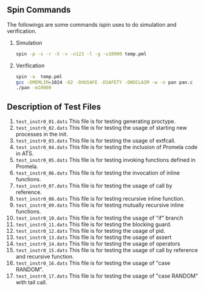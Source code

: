 
Spin Commands
------------------------------
The followings are some commands ispin uses to do simulation and verification.

1. Simulation

    ```Bash
    spin -p -s -r -X -v -n123 -l -g -u10000 temp.pml
    ```
2. Verification

    ```Bash
    spin -a  temp.pml
    gcc -DMEMLIM=1024 -O2 -DXUSAFE -DSAFETY -DNOCLAIM -w -o pan pan.c
    ./pan -m10000
    ```
Description of Test Files
--------------------------------------
1. `test_instr0_01.dats`
    This file is for testing generating proctype.
2. `test_instr0_02.dats`
    This file is for testing the usage of starting new processes in the init.
3. `test_instr0_03.dats`
    This file is for testing the usage of extfcall.
4. `test_instr0_04.dats`
    This file is for testing the inclusion of Promela code in ATS.
5. `test_instr0_05.dats`
    This file is for testing invoking functions defined in Promela.
6. `test_instr0_06.dats`
    This file is for testing the invocation of inline functions.
7. `test_instr0_07.dats`
    This file is for testing the usage of call by reference.
8. `test_instr0_08.dats`
    This file is for testing recursive inline function.
9. `test_instr0_09.dats`
    This file is for testing mutually recursive inline functions.
10. `test_instr0_10.dats`
    This file is for testing the usage of "if" branch
11. `test_instr0_11.dats`
    This file is for testing the blocking guard.
12. `test_instr0_12.dats`
    This file is for testing the usage of pid.
13. `test_instr0_13.dats`
    This file is for testing the usage of assert
14. `test_instr0_14.dats`
    This file is for testing the usage of operators
15. `test_instr0_15.dats`
    This file is for testing the usage of call by reference and recursive function.
16. `test_instr0_16.dats`
    This file is for testing the usage of "case RANDOM".
16. `test_instr0_17.dats`
    This file is for testing the usage of "case RANDOM" with tail call.

